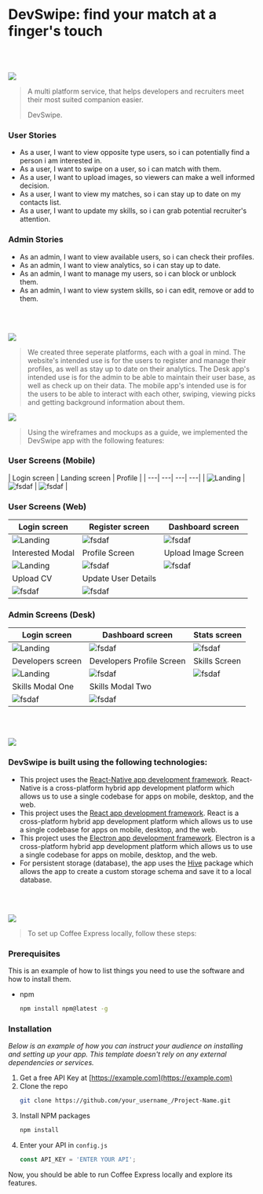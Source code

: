 # DevSwipe: find your match at a finger's touch

<br><br>

<!-- project philosophy -->
<img src="./readme/demo/title2.svg"/>

> A multi platform service, that helps developers and recruiters meet their most suited companion easier.
>
> DevSwipe.
### User Stories
- As a user, I want to view opposite type users, so i can potentially find a person i am interested in.
- As a user, I want to swipe on a user, so i can match with them.
- As a user, I want to upload images, so viewers can make a well informed decision.
- As a user, I want to view my matches, so i can stay up to date on my contacts list.
- As a user, I want to update my skills, so i can grab potential recruiter's attention.

### Admin Stories
- As an admin, I want to view available users, so i can check their profiles.
- As an admin, I want to view analytics, so i can stay up to date.
- As an admin, I want to manage my users, so i can block or unblock them.
- As an admin, I want to view system skills, so i can edit, remove or add to them.

<br><br>

<!-- Prototyping -->
<img src="./readme/demo/title3.svg"/>

> We created three seperate platforms, each with a goal in mind.
> The website's intended use is for the users to register and manage their profiles, as well as stay up to date on their analytics.
> The Desk app's intended use is for the admin to be able to maintain their user base, as well as check up on their data.
> The mobile app's intended use is for the users to be able to interact with each other, swiping, viewing picks and getting background information about them.

<!-- Implementation -->
<img src="./readme/demo/title4.svg"/>

> Using the wireframes and mockups as a guide, we implemented the DevSwipe app with the following features:
### User Screens (Mobile)
| Login screen  | Landing screen | Profile |
| ---| ---| ---| ---|
| ![Landing](./readme/demo/mobile/login-mobile.png) | ![fsdaf](./readme/demo/mobile/dashboard-mpbile.png) | ![fsdaf](./readme/demo/mobile/profile-mobile.png) |

### User Screens (Web)
| Login screen  | Register screen |  Dashboard screen |
| ---| ---| ---|
| ![Landing](./readme/demo/website/login-web.png) | ![fsdaf](./readme/demo/website/register-web.png) | ![fsdaf](./readme/demo/website/dashboard-web.png) |
| Interested Modal | Profile Screen | Upload Image Screen |
| ![Landing](./readme/demo/website/dashboard-web-comp.png) | ![fsdaf](./readme/demo/website/profile-view-web.png) | ![fsdaf](./readme/demo/website/profile-web-modal1.png) |
| Upload CV  | Update User Details |
![fsdaf](./readme/demo/website/profile-web-modal2.png) | ![fsdaf](./readme/demo/website/profile-web-modal3.png)

### Admin Screens (Desk)
| Login screen  | Dashboard screen |  Stats screen |
| ---| ---| ---|
| ![Landing](./readme/demo/desktop/login-desk.png) | ![fsdaf](./readme/demo/desktop/dashboard-desk1.png) | ![fsdaf](./readme/demo/desktop/stats-desk.png) |
| Developers screen  | Developers Profile Screen | Skills Screen 
| ![Landing](./readme/demo/desktop/developers-desk.png) | ![fsdaf](./readme/demo/desktop/profile-desk2.png) | ![fsdaf](./readme/demo/desktop/skills.png) 
| Skills Modal One | Skills Modal Two |
| ![fsdaf](./readme/demo/desktop/skills-modal1.png) |![fsdaf](./readme/demo/desktop/skills-modal2.png)



<br><br>

<!-- Tech stack -->
<img src="./readme/demo/title5.svg"/>

###  DevSwipe is built using the following technologies:

- This project uses the [React-Native app development framework](https://flutter.dev/). React-Native is a cross-platform hybrid app development platform which allows us to use a single codebase for apps on mobile, desktop, and the web.
- This project uses the [React app development framework](https://flutter.dev/). React is a cross-platform hybrid app development platform which allows us to use a single codebase for apps on mobile, desktop, and the web.
- This project uses the [Electron app development framework](https://flutter.dev/). Electron is a cross-platform hybrid app development platform which allows us to use a single codebase for apps on mobile, desktop, and the web.
- For persistent storage (database), the app uses the [Hive](https://hivedb.dev/) package which allows the app to create a custom storage schema and save it to a local database.

<br><br>

<!-- How to run -->
<img src="./readme/demo/title6.svg"/>

> To set up Coffee Express locally, follow these steps:
### Prerequisites

This is an example of how to list things you need to use the software and how to install them.
* npm
  ```sh
  npm install npm@latest -g
  ```

### Installation

_Below is an example of how you can instruct your audience on installing and setting up your app. This template doesn't rely on any external dependencies or services._

1. Get a free API Key at [https://example.com](https://example.com)
2. Clone the repo
   ```sh
   git clone https://github.com/your_username_/Project-Name.git
   ```
3. Install NPM packages
   ```sh
   npm install
   ```
4. Enter your API in `config.js`
   ```js
   const API_KEY = 'ENTER YOUR API';
   ```

Now, you should be able to run Coffee Express locally and explore its features.
